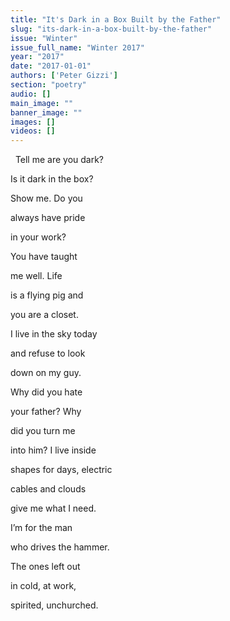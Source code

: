 ```yaml
---
title: "It's Dark in a Box Built by the Father"
slug: "its-dark-in-a-box-built-by-the-father"
issue: "Winter"
issue_full_name: "Winter 2017"
year: "2017"
date: "2017-01-01"
authors: ['Peter Gizzi']
section: "poetry"
audio: []
main_image: ""
banner_image: ""
images: []
videos: []
---
```

  Tell me are you dark?

 Is it dark in the box?

 Show me. Do you

 always have pride

 in your work?

 You have taught

 me well. Life

 is a flying pig and

 you are a closet.

 I live in the sky today

 and refuse to look

 down on my guy.

 Why did you hate

 your father? Why

 did you turn me

 into him? I live inside

 shapes for days, electric

 cables and clouds

 give me what I need.

 I’m for the man

 who drives the hammer.

 The ones left out

 in cold, at work,

 spirited, unchurched.

